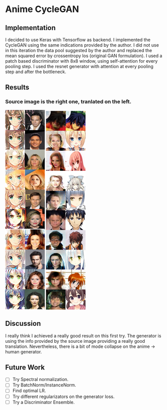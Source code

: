 # Anime CycleGAN #
## Implementation ##
I decided to use Keras with Tensorflow as backend. I implemented the CycleGAN using the same indications provided by the author. I did not use in this iteration the data pool suggested by the author and replaced the mean squared error by crossentropy los (original GAN formulation).
I used a patch based discriminator with 8x8 window, using self-attention for every pooling step. I used the resnet generator with attention at every pooling step and after the bottleneck.

## Results ##

### Source image is the right one, tranlated on the left. ### 


![to anime](to_anime_results.png)
![to human](to_human_results.png)

## Discussion ##
I really think I achieved a really good result on this first try. The generator is using the info provided by the source image providing a really good translation. Nevertheless, there is a bit of mode collapse on the anime -> human generator.

## Future Work ##

- [ ] Try Spectral normalization.
- [ ] Try BatchNorm/InstanceNorm.
- [ ] Find optimal LR.
- [ ] Try different regularizators on the generator loss.
- [ ] Try a Discriminator Ensemble.
